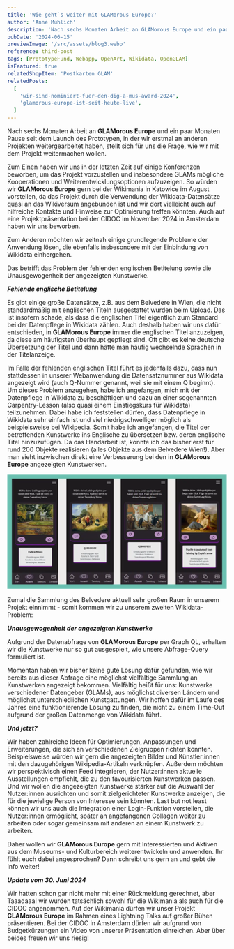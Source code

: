 ```yaml
---
title: 'Wie geht`s weiter mit GLAMorous Europe?'
author: 'Anne Mühlich'
description: 'Nach sechs Monaten Arbeit an GLAMorous Europe und ein paar Monaten Pause seit dem Launch des Prototypen, in der wir erstmal an anderen Projekten weitergearbeitet haben, stellt sich für uns die Frage, wie wir mit dem Projekt weitermachen wollen...'
pubDate: '2024-06-15'
previewImage: '/src/assets/blog3.webp'
reference: third-post
tags: [PrototypeFund, Webapp, OpenArt, Wikidata, OpenGLAM]
isFeatured: true
relatedShopItem: 'Postkarten GLAM'
relatedPosts:
  [
    'wir-sind-nominiert-fuer-den-dig-a-mus-award-2024',
    'glamorous-europe-ist-seit-heute-live',
  ]
---
```


Nach sechs Monaten Arbeit an **GLAMorous Europe** und ein paar Monaten Pause seit dem Launch des Prototypen, in der wir erstmal an anderen Projekten weitergearbeitet haben, stellt sich für uns die Frage, wie wir mit dem Projekt weitermachen wollen.

Zum Einen haben wir uns in der letzten Zeit auf einige Konferenzen beworben, um das Projekt vorzustellen und insbesondere GLAMs mögliche Kooperationen und Weiterentwicklungsoptionen aufzuzeigen.
So würden wir **GLAMorous Europe** gern bei der Wikimania in Katowice im August vorstellen, da das Projekt durch die Verwendung der Wikidata-Datensätze quasi an das Wikiversum angebunden ist und wir dort vielleicht auch auf hilfreiche Kontakte und Hinweise zur Optimierung treffen könnten. Auch auf eine Projektpräsentation bei der CIDOC im November 2024 in Amsterdam haben wir uns beworben.

Zum Anderen möchten wir zeitnah einige grundlegende Probleme der Anwendung lösen, die ebenfalls insbesondere mit der Einbindung von Wikidata einhergehen.

Das betrifft das Problem der fehlenden englischen Betitelung sowie die Unausgewogenheit der angezeigten Kunstwerke.

**_Fehlende englische Betitelung_**

Es gibt einige große Datensätze, z.B. aus dem Belvedere in Wien, die nicht standardmäßig mit englischen Titeln ausgestattet wurden beim Upload.
Das ist insofern schade, als dass die englischen Titel eigentlich zum Standard bei der Datenpflege in Wikidata zählen.
Auch deshalb haben wir uns dafür entschieden, in **GLAMorous Europe** immer die englischen Titel anzuzeigen, da diese am häufigsten überhaupt gepflegt sind.
Oft gibt es keine deutsche Übersetzung der Titel und dann hätte man häufig wechselnde Sprachen in der Titelanzeige.

Im Falle der fehlenden englischen Titel führt es jedenfalls dazu, dass nun stattdessen in unserer Webanwendung die Datensatznummer aus Wikidata angezeigt wird (auch Q-Nummer genannt, weil sie mit einem Q beginnt).
Um dieses Problem anzugehen, habe ich angefangen, mich mit der Datenpflege in Wikidata zu beschäftigen und dazu an einer sogenannten Carpentry-Lesson (also quasi einem Einstiegskurs für Wikidata) teilzunehmen.
Dabei habe ich feststellen dürfen, dass Datenpflege in Wikidata sehr einfach ist und viel niedrigschwelliger möglich als beispielsweise bei Wikipedia.
Somit habe ich angefangen, die Titel der betreffenden Kunstwerke ins Englische zu übersetzen bzw. deren englische Titel hinzuzufügen.
Da das Handarbeit ist, konnte ich das bisher erst für rund 200 Objekte realisieren (alles Objekte aus dem Belvedere Wien!). Aber man sieht inzwischen direkt eine Verbesserung bei den in **GLAMorous Europe** angezeigten Kunstwerken.

![GLAMorous Europe](../../assets/blog3_1.webp)

Zumal die Sammlung des Belvedere aktuell sehr großen Raum in unserem Projekt einnimmt - somit kommen wir zu unserem zweiten Wikidata-Problem:

**_Unausgewogenheit der angezeigten Kunstwerke_**

Aufgrund der Datenabfrage von **GLAMorous Europe** per Graph QL, erhalten wir die Kunstwerke nur so gut ausgespielt, wie unsere Abfrage-Query formuliert ist.

Momentan haben wir bisher keine gute Lösung dafür gefunden, wie wir bereits aus dieser Abfrage eine möglichst vielfältige Sammlung an Kunstwerken angezeigt bekommen.
Vielfältig heißt für uns: Kunstwerke verschiedener Datengeber (GLAMs), aus möglichst diversen Ländern und möglichst unterschiedlichen Kunstgattungen.
Wir hoffen dafür im Laufe des Jahres eine funktionierende Lösung zu finden, die nicht zu einem Time-Out aufgrund der großen Datenmenge von Wikidata führt.

**_Und jetzt?_**

Wir haben zahlreiche Ideen für Optimierungen, Anpassungen und Erweiterungen, die sich an verschiedenen Zielgruppen richten könnten. Beispielsweise würden wir gern die angezeigten Bilder und Künstler:innen mit den dazugehörigen Wikipedia-Artikeln verknüpfen. Außerdem möchten wir perspektivisch einen Feed integrieren, der Nutzer:innen aktuelle Ausstellungen empfiehlt, die zu den favourisierten Kunstwerken passen. Und wir wollen die angezeigten Kunstwerke stärker auf die Auswahl der Nutzer:innen ausrichten und somit zielgerichteter Kunstwerke anzeigen, die für die jewielige Person von Interesse sein könnten. Last but not least können wir uns auch die Integration einer Login-Funktion vorstellen, die Nutzer:innen ermöglicht, später an angefangenen Collagen weiter zu arbeiten oder sogar gemeinsam mit anderen an einem Kunstwerk zu arbeiten.

Daher wollen wir **GLAMorous Europe** gern mit Interessierten und Aktiven aus dem Museums- und Kulturbereich weiterentwickeln und anwenden.
Ihr fühlt euch dabei angesprochen? Dann schreibt uns gern an und gebt die Info weiter!

**_Update vom 30. Juni 2024_**

Wir hatten schon gar nicht mehr mit einer Rückmeldung gerechnet, aber Taaadaaa! wir wurden tatsächlich sowohl für die Wikimania als auch für die CIDOC angenommen.
Auf der Wikimania dürfen wir unser Projekt **GLAMorous Europe** im Rahmen eines Lightning Talks auf großer Bühen präsentieren.
Bei der CIDOC in Amsterdam dürfen wir aufgrund von Budgetkürzungen ein Video von unserer Präsentation einreichen.
Aber über beides freuen wir uns riesig!
